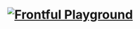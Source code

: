 # <a href="https://github.com/frontful/frontful-playground"><img heigth="75" src="http://www.frontful.com/assets/packages/playground.png" alt="Frontful Playground" /></a>
